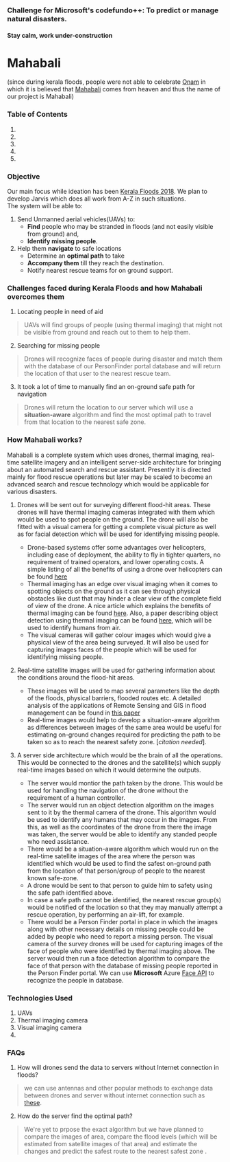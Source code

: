 ### Challenge for Microsoft's codefundo++: To predict or manage natural disasters.
#### Stay calm, work under-construction
# Mahabali
(since during kerala floods, people were not able to celebrate [Onam](https://en.wikipedia.org/wiki/Onam) in which it is believed that [Mahabali](https://en.wikipedia.org/wiki/Onam#Mahabali_legend) comes from heaven and thus the name of our project is Mahabali)

### Table of Contents
1.
2.
3.
4. 
5. 

### Objective
Our main focus while ideation has been [Kerala Floods 2018](https://en.wikipedia.org/wiki/2018_Kerala_floods).
We plan to develop Jarvis which does all work from A-Z in such situations.\
The system will be able to:

1. Send Unmanned aerial vehicles(UAVs) to:
	- **Find** people who may be stranded in floods (and not easily visible from ground) and,
	- **Identify missing people**.
2. Help them **navigate** to safe locations
	- Determine an **optimal path** to take
	- **Accompany them** till they reach the destination.
	- Notify nearest rescue teams for on ground support.

### Challenges faced during Kerala Floods and how Mahabali overcomes them
1. Locating people in need of aid
> UAVs will find groups of people (using thermal imaging) that might not be visible from ground and reach out to them to help them.

2. Searching for missing people
> Drones will recognize faces of people during disaster and match them with the database of our PersonFinder portal database and will return the location of that user to the nearest rescue team.

3. It took a lot of time to manually find an on-ground safe path for navigation
> Drones will return the location to our server which will use a **situation-aware** algorithm and find the most optimal path to travel from that location to the nearest safe zone.

### How Mahabali works?
Mahabali is a complete system which uses drones, thermal imaging, real-time satellite imagery and an intelligent server-side architecture for bringing about an automated search and rescue assistant. Presently it is directed mainly for flood rescue operations but later may be scaled to become an advanced search and rescue technology which would be applicable for various disasters.

1. Drones will be sent out for surveying different flood-hit areas. These drones will have thermal imaging cameras integrated with them which would be used to spot people on the ground. The drone will also be fitted with a visual camera for getting a complete visual picture as well as for facial detection which will be used for identifying missing people. 
	- Drone-based systems offer some advantages over helicopters, including ease of deployment,  the ability to fly in tighter quarters, no requirement of trained operators, and lower operating costs. A simple listing of all the benefits of using a drone over helicopters can be found [here](http://www.ta-survey.nl/page.php?id=313&lang=EN)
	- Thermal imaging has an edge over visual imaging when it comes to spotting objects on the ground as it can see through physical obstacles like dust that may hinder a clear view of the complete field of view of the drone. A nice article which explains the benefits of thermal imaging can be found [here](https://www.photonics.com/Articles/Thermal_Camera-Equipped_UAVs_Spot_Hard-to-Find/a63435). Also, a paper describing object detection using thermal imaging can be found [here](http://ijesc.org/upload/66a2285a62996f25fd654b0ca39cd92a.Object%20Identification%20using%20Thermal%20Image%20Processing.pdf), which will be used to identify humans from air.
	- The visual cameras will gather colour images which would give a physical view of the area being surveyed. It will also be used for capturing images faces of the people which will be used for identifying missing people.

2. Real-time satellite images will be used for gathering information about the conditions around the flood-hit areas. 
	- These images will be used to map several parameters like the depth of the floods, physical barriers, flooded routes etc. A detailed analysis of the applications of Remote Sensing and GIS in flood management can be found in [this paper](https://www.researchgate.net/publication/230660751_Remote_sensing_and_GIS_Applications_in_Flood_Management)
	- Real-time images would help to develop a situation-aware algorithm as differences between images of the same area would be useful for estimating on-ground changes required for predicting the path to be taken so as to reach the nearest safety zone. [*citation needed*].

3. A server side architecture which would be the brain of all the operations. This would be connected to the drones and the satellite(s) which supply real-time images based on which it would determine the outputs.
	- The server would montior the path taken by the drone. This would be used for handling the navigation of the drone without the requirement of a human controller.
	- The server would run an object detection algorithm on the images sent to it by the thermal camera of the drone. This algorithm would be used to identify any humans that may occur in the images. From this, as well as the coordinates of the drone from there the image was taken, the server would be able to identify any standed people who need assistance.
	- There would be a situation-aware algorithm which would run on the real-time satellite images of the area where the person was identified which would be used to find the safest on-ground path from the location of that person/group of people to the nearest known safe-zone.
	- A drone would be sent to that person to guide him to safety using the safe path identified above.
	- In case a safe path cannot be identified, the nearest rescue group(s) would be notified of the location so that they may manually attempt a rescue operation, by performing an air-lift, for example.
	- There would be a Person Finder portal in place in which the images along with other necessary details on missing people could be added by people who need to report a missing person. The visual camera of the survey drones will be used for capturing images of the face of people who were identified by thermal imaging above. The server would then run a face detection algorithm to compare the face of that person with the database of missing people reported in the Person Finder portal. We can use **Microsoft** Azure [Face API](https://azure.microsoft.com/en-us/services/cognitive-services/face/) to recognize the people in database.

### Technologies Used
1. UAVs
2. Thermal imaging camera
3. Visual imaging camera
4. 

### FAQs
1. How will drones send the data to servers without Internet connection in floods?
> we can use antennas and other popular methods to exchange data between drones and server without internet connection such as [these](https://support.dronedeploy.com/v1/docs/flying-offline).

2. How do the server find the optimal path?
> We're yet to prpose the exact algorithm but we have planned to compare the images of area, compare the flood levels (which will be estimated from satellite images of that area) and estimate the changes and predict the safest route to the nearest safest zone .